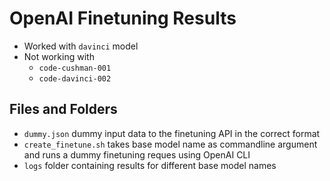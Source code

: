 # OpenAI Finetuning Results 
- Worked with `davinci` model
- Not working with
  - `code-cushman-001`
  - `code-davinci-002`

## Files and Folders
- `dummy.json` dummy input data to the finetuning API in the correct format
- `create_finetune.sh` takes base model name as commandline argument and runs a dummy finetuning reques using OpenAI CLI
- `logs` folder containing results for different base model names